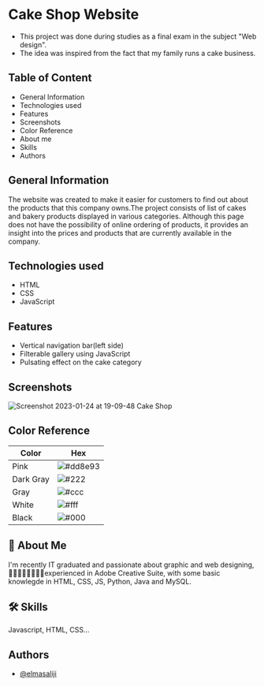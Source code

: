 
# Cake Shop Website

- This project was done during studies as a final exam in the subject "Web design". 
- The idea was inspired from the fact that my family runs a cake business.



## Table of Content
- General Information
- Technologies used
- Features
- Screenshots
- Color Reference
- About me
- Skills
- Authors

## General Information
The website was created to make it easier for customers to find out about the products that this company owns.The project consists of list of cakes and bakery products displayed in various categories. Although this page does not have the possibility of online ordering of products, it provides an insight into the prices and products that are currently available in the company.
## Technologies used
- HTML
- CSS
- JavaScript
## Features
- Vertical navigation bar(left side)
- Filterable gallery using JavaScript
- Pulsating effect on the cake category


## Screenshots
![Screenshot 2023-01-24 at 19-09-48 Cake Shop](https://user-images.githubusercontent.com/117161570/214439634-6792bbaf-cdbe-4929-943b-d25882f2e667.png)



## Color Reference

| Color             | Hex                                                                |
| ----------------- | ------------------------------------------------------------------ |
| Pink | ![#dd8e93](https://via.placeholder.com/10/#dd8e93?text=+)  |
| Dark Gray | ![#222](https://via.placeholder.com/10/#222?text=+)  |
| Gray | ![#ccc](https://via.placeholder.com/10/#ccc?text=+)  |
| White | ![#fff](https://via.placeholder.com/10/#fff?text=+)  |
| Black | ![#000](https://via.placeholder.com/10/00b48a?text=+)  |



## 🚀 About Me
I'm recently IT graduated and passionate about graphic and web designing, experienced in Adobe Creative Suite, with some basic knowlegde in HTML, CSS, JS, Python, Java and MySQL.


## 🛠 Skills
Javascript, HTML, CSS...


## Authors

- [@elmasaliji](https://www.github.com/elmasaliji)

